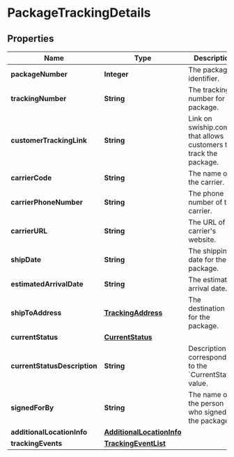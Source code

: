 
# PackageTrackingDetails

## Properties
Name | Type | Description | Notes
------------ | ------------- | ------------- | -------------
**packageNumber** | **Integer** | The package identifier. | 
**trackingNumber** | **String** | The tracking number for the package. |  [optional]
**customerTrackingLink** | **String** | Link on swiship.com that allows customers to track the package. |  [optional]
**carrierCode** | **String** | The name of the carrier. |  [optional]
**carrierPhoneNumber** | **String** | The phone number of the carrier. |  [optional]
**carrierURL** | **String** | The URL of the carrier&#39;s website. |  [optional]
**shipDate** | **String** | The shipping date for the package. |  [optional]
**estimatedArrivalDate** | **String** | The estimated arrival date. |  [optional]
**shipToAddress** | [**TrackingAddress**](TrackingAddress.md) | The destination city for the package. |  [optional]
**currentStatus** | [**CurrentStatus**](CurrentStatus.md) |  |  [optional]
**currentStatusDescription** | **String** | Description corresponding to the &#x60;CurrentStatus&#x60; value. |  [optional]
**signedForBy** | **String** | The name of the person who signed for the package. |  [optional]
**additionalLocationInfo** | [**AdditionalLocationInfo**](AdditionalLocationInfo.md) |  |  [optional]
**trackingEvents** | [**TrackingEventList**](TrackingEventList.md) |  |  [optional]



